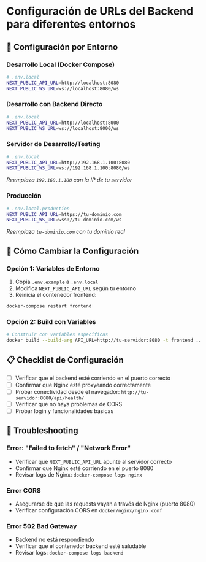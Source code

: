 # Configuración de URLs del Backend para diferentes entornos

## 🚀 Configuración por Entorno

### Desarrollo Local (Docker Compose)

```bash
# .env.local
NEXT_PUBLIC_API_URL=http://localhost:8080
NEXT_PUBLIC_WS_URL=ws://localhost:8080/ws
```

### Desarrollo con Backend Directo

```bash
# .env.local
NEXT_PUBLIC_API_URL=http://localhost:8000
NEXT_PUBLIC_WS_URL=ws://localhost:8000/ws
```

### Servidor de Desarrollo/Testing

```bash
# .env.local
NEXT_PUBLIC_API_URL=http://192.168.1.100:8080
NEXT_PUBLIC_WS_URL=ws://192.168.1.100:8080/ws
```

_Reemplaza `192.168.1.100` con la IP de tu servidor_

### Producción

```bash
# .env.local.production
NEXT_PUBLIC_API_URL=https://tu-dominio.com
NEXT_PUBLIC_WS_URL=wss://tu-dominio.com/ws
```

_Reemplaza `tu-dominio.com` con tu dominio real_

## 🔧 Cómo Cambiar la Configuración

### Opción 1: Variables de Entorno

1. Copia `.env.example` a `.env.local`
2. Modifica `NEXT_PUBLIC_API_URL` según tu entorno
3. Reinicia el contenedor frontend:

```bash
docker-compose restart frontend
```

### Opción 2: Build con Variables

```bash
# Construir con variables específicas
docker build --build-arg API_URL=http://tu-servidor:8080 -t frontend ./frontend
```

## 📋 Checklist de Configuración

- [ ] Verificar que el backend esté corriendo en el puerto correcto
- [ ] Confirmar que Nginx esté proxyeando correctamente
- [ ] Probar conectividad desde el navegador: `http://tu-servidor:8080/api/health/`
- [ ] Verificar que no haya problemas de CORS
- [ ] Probar login y funcionalidades básicas

## 🐛 Troubleshooting

### Error: "Failed to fetch" / "Network Error"

- Verificar que `NEXT_PUBLIC_API_URL` apunte al servidor correcto
- Confirmar que Nginx esté corriendo en el puerto 8080
- Revisar logs de Nginx: `docker-compose logs nginx`

### Error CORS

- Asegurarse de que las requests vayan a través de Nginx (puerto 8080)
- Verificar configuración CORS en `docker/nginx/nginx.conf`

### Error 502 Bad Gateway

- Backend no está respondiendo
- Verificar que el contenedor backend esté saludable
- Revisar logs: `docker-compose logs backend`
